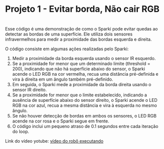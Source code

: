 # Projeto 1 - Evitar borda, Não cair RGB <h1>

Esse código é uma demonstração de como o Sparki pode evitar quedas ao detectar as bordas de uma superfície. Ele utiliza dois sensores infravermelhos para medir a proximidade das bordas esquerda e direita.

O código consiste em algumas ações realizadas pelo Sparki:

1. Medir a proximidade da borda esquerda usando o sensor IR esquerdo.
2. Se a proximidade for menor que um determinado limite (threshold = 200), indicando que não há superfície abaixo do sensor, o Sparki acende o LED RGB na cor vermelha, recua uma distância pré-definida e vira à direita em um ângulo também pré-definido.
3. Em seguida, o Sparki mede a proximidade da borda direita usando o sensor IR direito.
4. Se a proximidade for menor que o limite estabelecido, indicando a ausência de superfície abaixo do sensor direito, o Sparki acende o LED RGB na cor azul, recua a mesma distância e vira à esquerda no mesmo ângulo.
5. Se não houver detecção de bordas em ambos os sensores, o LED RGB acende na cor rosa e o Sparki segue em frente.
6. O código inclui um pequeno atraso de 0.1 segundos entre cada iteração do loop.


Link do vídeo yotube: 
[vídeo do robô executando](https://youtu.be/We9_DYo-2kw)


